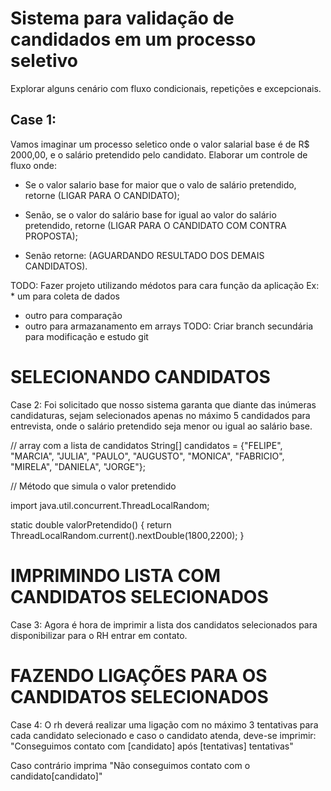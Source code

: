 # Sistema para validação de candidados em um processo seletivo

Explorar alguns cenário com fluxo condicionais, repetições e excepcionais.

## Case 1: 
Vamos imaginar um processo seletico onde o valor salarial base é 
de R$ 2000,00, e o salário pretendido pelo candidato. Elaborar um 
controle de fluxo onde:
* Se o valor salario base for maior que o valo de salário pretendido,
retorne (LIGAR PARA O CANDIDATO);

* Senão, se o valor do salário base for igual ao valor do salário pretendido, retorne (LIGAR PARA O CANDIDATO COM CONTRA PROPOSTA);

* Senão retorne: (AGUARDANDO RESULTADO DOS DEMAIS CANDIDATOS).

TODO: Fazer projeto utilizando médotos para cara função da aplicação
Ex: * um para coleta de dados
* outro para comparação
* outro para armazanamento em arrays
TODO: Criar branch secundária para modificação e estudo git

# SELECIONANDO CANDIDATOS

Case 2: Foi solicitado que nosso sistema garanta que diante das inúmeras 
candidaturas, sejam selecionados apenas no máximo 5 candidados para 
entrevista, onde o salário pretendido seja menor ou igual ao salário base.

// array com a lista de candidatos
String[] candidatos = {"FELIPE", "MARCIA", "JULIA", "PAULO", "AUGUSTO", "MONICA", "FABRICIO", "MIRELA", "DANIELA", "JORGE"};

// Método que simula o valor pretendido

import java.util.concurrent.ThreadLocalRandom;

static double valorPretendido() {
return ThreadLocalRandom.current().nextDouble(1800,2200);
}


# IMPRIMINDO LISTA COM CANDIDATOS SELECIONADOS
Case 3: Agora é hora de imprimir a lista dos candidatos selecionados para 
disponibilizar para o RH entrar em contato.

# FAZENDO LIGAÇÕES PARA OS CANDIDATOS SELECIONADOS
Case 4: O rh deverá realizar uma ligação com no máximo 3 tentativas para cada 
candidato selecionado e caso o candidato atenda, deve-se imprimir:
"Conseguimos contato com [candidato] após [tentativas] tentativas"

Caso contrário imprima
"Não conseguimos contato com o candidato[candidato]"




















